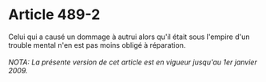 # Article 489-2

Celui qui a causé un dommage à autrui alors qu'il était sous l'empire d'un trouble mental n'en est pas moins obligé à réparation.<br/><br/><i>NOTA:  La présente version de cet article est en vigueur jusqu'au 1er janvier 2009.</i>
